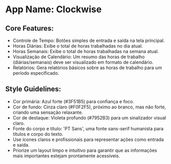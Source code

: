 # **App Name**: Clockwise

## Core Features:

- Controle de Tempo: Botões simples de entrada e saída na tela principal.
- Horas Diárias: Exibe o total de horas trabalhadas no dia atual.
- Horas Semanais: Exibe o total de horas trabalhadas na semana atual.
- Visualização de Calendário: Um resumo das horas de trabalho (diárias/semanais) deve ser visualizado em formato de calendário.
- Relatórios: Gera relatórios básicos sobre as horas de trabalho para um período especificado.

## Style Guidelines:

- Cor primária: Azul forte (#3F51B5) para confiança e foco.
- Cor de fundo: Cinza claro (#F0F2F5), próximo ao branco, mas não forte, criando uma sensação relaxante.
- Cor de destaque: Violeta profundo (#7952B3) para um sinalizador visual claro.
- Fonte do corpo e título: 'PT Sans', uma fonte sans-serif humanista para títulos e corpo do texto.
- Use ícones claros e profissionais para representar ações como entrada e saída.
- Priorize um layout limpo e intuitivo para garantir que as informações mais importantes estejam prontamente acessíveis.